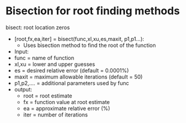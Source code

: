 # Bisection for root finding methods
 bisect: root location zeros
  * [root,fx,ea,iter] = bisect(func,xl,xu,es,maxit, p1,p1...):
      * Uses bisection method to find the root of the function
* Input:
 *  func = name of function
 *  xl,xu = lower and upper guesses
 * es = desired relative error (default = 0.0001%)
 * maxit = maximum allowable iterations (default = 50)
 * p1,p2,.... = additional parameters used by func
* output:
  * root = root estimate
  * fx = function value at root estimate
  * ea = approximate relative error (%)
  * iter = number of iterations

